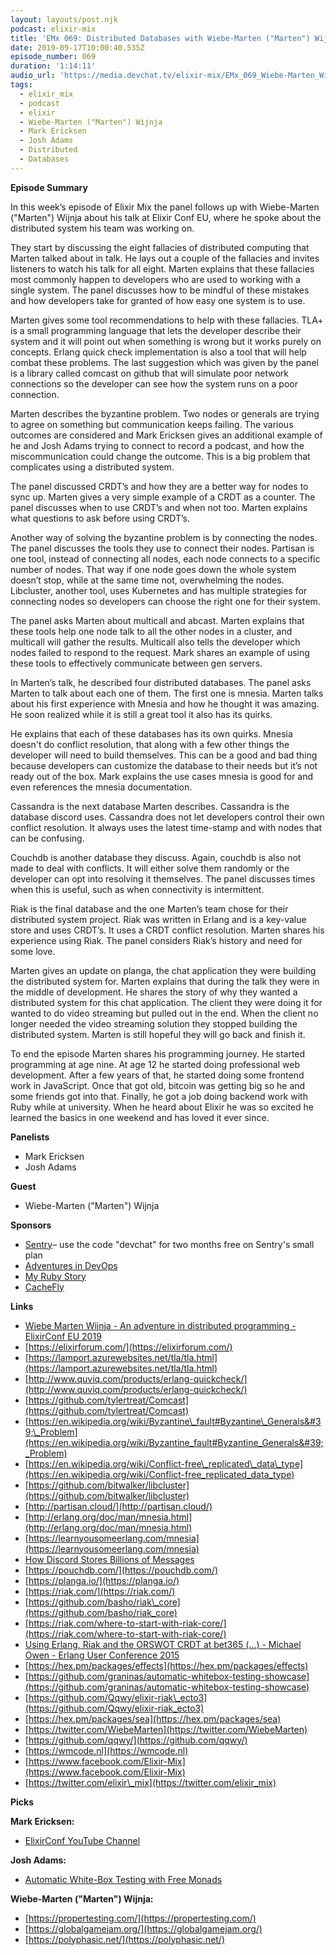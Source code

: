 ```yaml
---
layout: layouts/post.njk
podcast: elixir-mix
title: 'EMx 069: Distributed Databases with Wiebe-Marten ("Marten") Wijnja'
date: 2019-09-17T10:00:40.535Z
episode_number: 069
duration: '1:14:11'
audio_url: 'https://media.devchat.tv/elixir-mix/EMx_069_Wiebe-Marten_Wijnja.mp3'
tags:
  - elixir_mix
  - podcast
  - elixir
  - Wiebe-Marten ("Marten") Wijnja
  - Mark Ericksen
  - Josh Adams
  - Distributed
  - Databases
---
```

**Episode Summary**
 
In this week’s episode of Elixir Mix the panel follows up with Wiebe-Marten ("Marten") Wijnja about his talk at Elixir Conf EU, where he spoke about the distributed system his team was working on. 

They start by discussing the eight fallacies of distributed computing that Marten talked about in talk. He lays out a couple of the fallacies and invites listeners to watch his talk for all eight. Marten explains that these fallacies most commonly happen to developers who are used to working with a single system. The panel discusses how to be mindful of these mistakes and how developers take for granted of how easy one system is to use. 

Marten gives some tool recommendations to help with these fallacies. TLA+ is a small programming language that lets the developer describe their system and it will point out when something is wrong but it works purely on concepts. Erlang quick check implementation is also a tool that will help combat these problems. The last suggestion which was given by the panel is a library called comcast on github that will simulate poor network connections so the developer can see how the system runs on a poor connection. 

Marten describes the byzantine problem. Two nodes or generals are trying to agree on something but communication keeps failing. The various outcomes are considered and Mark Ericksen gives an additional example of he and Josh Adams trying to connect to record a podcast, and how the miscommunication could change the outcome. This is a big problem that complicates using a distributed system. 

The panel discussed CRDT’s and how they are a better way for nodes to sync up. Marten gives a very simple example of a CRDT as a counter. The panel discusses when to use CRDT’s and when not too. Marten explains what questions to ask before using CRDT’s. 

Another way of solving the byzantine problem is by connecting the nodes. The panel discusses the tools they use to connect their nodes. Partisan is one tool, instead of connecting all nodes, each node connects to a specific number of nodes. That way if one node goes down the whole system doesn’t stop, while at the same time not, overwhelming the nodes. Libcluster, another tool, uses Kubernetes and has multiple strategies for connecting nodes so developers can choose the right one for their system.  

The panel asks Marten about multicall and abcast. Marten explains that these tools help one node talk to all the other nodes in a cluster, and multicall will gather the results. Multicall also tells the developer which nodes failed to respond to the request. Mark shares an example of using these tools to effectively communicate between gen servers. 

In Marten’s talk, he described four distributed databases. The panel asks Marten to talk about each one of them. The first one is mnesia. Marten talks about his first experience with Mnesia and how he thought it was amazing. He soon realized while it is still a great tool it also has its quirks.

 He explains that each of these databases has its own quirks. Mnesia doesn't do conflict resolution, that along with a few other things the developer will need to build themselves. This can be a good and bad thing because developers can customize the database to their needs but it’s not ready out of the box. Mark explains the use cases mnesia is good for and even references the mnesia documentation.  

Cassandra is the next database Marten describes. Cassandra is the database discord uses. Cassandra does not let developers control their own conflict resolution. It always uses the latest time-stamp and with nodes that can be confusing. 

Couchdb is another database they discuss. Again, couchdb is also not made to deal with conflicts. It will either solve them randomly or the developer can opt into resolving it themselves. The panel discusses times when this is useful, such as when connectivity is intermittent. 

Riak is the final database and the one Marten’s team chose for their distributed system project. Riak was written in Erlang and is a key-value store and uses CRDT’s. It uses a CRDT conflict resolution. Marten shares his experience using Riak. The panel considers Riak’s history and need for some love.  

Marten gives an update on planga, the chat application they were building the distributed system for. Marten explains that during the talk they were in the middle of development. He shares the story of why they wanted a distributed system for this chat application. The client they were doing it for wanted to do video streaming but pulled out in the end. When the client no longer needed the video streaming solution they stopped building the distributed system. Marten is still hopeful they will go back and finish it. 

To end the episode Marten shares his programming journey. He started programming at age nine. At age 12 he started doing professional web development. After a few years of that, he started doing some frontend work in JavaScript. Once that got old, bitcoin was getting big so he and some friends got into that. Finally, he got a job doing backend work with Ruby while at university. When he heard about Elixir he was so excited he learned the basics in one weekend and has loved it ever since. 


**Panelists**

- Mark Ericksen
- Josh Adams

**Guest**

- Wiebe-Marten ("Marten") Wijnja

**Sponsors**

- [Sentry](http://sentry.io/)– use the code "devchat" for two months free on Sentry's small plan
- [Adventures in DevOps](https://devchat.tv/adventures-in-devops/)
- [My Ruby Story](https://devchat.tv/my-ruby-story/)
- [CacheFly](https://www.cachefly.com/)

**Links**

- [Wiebe Marten Wijnja - An adventure in distributed programming - ElixirConf EU 2019](https://www.youtube.com/watch?v=u-b4rJ0RTrk)
- [https://elixirforum.com/](https://elixirforum.com/)
- [https://lamport.azurewebsites.net/tla/tla.html](https://lamport.azurewebsites.net/tla/tla.html)
- [http://www.quviq.com/products/erlang-quickcheck/](http://www.quviq.com/products/erlang-quickcheck/)
- [https://github.com/tylertreat/Comcast](https://github.com/tylertreat/Comcast)
- [https://en.wikipedia.org/wiki/Byzantine\_fault#Byzantine\_Generals&#39;\_Problem](https://en.wikipedia.org/wiki/Byzantine_fault#Byzantine_Generals&#39;_Problem)
- [https://en.wikipedia.org/wiki/Conflict-free\_replicated\_data\_type](https://en.wikipedia.org/wiki/Conflict-free_replicated_data_type)
- [https://github.com/bitwalker/libcluster](https://github.com/bitwalker/libcluster)
- [http://partisan.cloud/](http://partisan.cloud/)
- [http://erlang.org/doc/man/mnesia.html](http://erlang.org/doc/man/mnesia.html)
- [https://learnyousomeerlang.com/mnesia](https://learnyousomeerlang.com/mnesia)
- [How Discord Stores Billions of Messages](https://blog.discordapp.com/how-discord-stores-billions-of-messages-7fa6ec7ee4c7?source=---------0-----------------------)
- [https://pouchdb.com/](https://pouchdb.com/)
- [https://planga.io/](https://planga.io/)
- [https://riak.com/](https://riak.com/)
- [https://github.com/basho/riak\_core](https://github.com/basho/riak_core)
- [https://riak.com/where-to-start-with-riak-core/](https://riak.com/where-to-start-with-riak-core/)
- [Using Erlang, Riak and the ORSWOT CRDT at bet365 (...) - Michael Owen - Erlang User Conference 2015](https://www.youtube.com/watch?v=WXmO1IvzIZY)
- [https://hex.pm/packages/effects](https://hex.pm/packages/effects)
- [https://github.com/graninas/automatic-whitebox-testing-showcase](https://github.com/graninas/automatic-whitebox-testing-showcase)
- [https://github.com/Qqwy/elixir-riak\_ecto3](https://github.com/Qqwy/elixir-riak_ecto3)
- [https://hex.pm/packages/sea](https://hex.pm/packages/sea)
- [https://twitter.com/WiebeMarten](https://twitter.com/WiebeMarten)
- [https://github.com/qqwy/](https://github.com/qqwy/)
- [https://wmcode.nl](https://wmcode.nl)
- [https://www.facebook.com/Elixir-Mix](https://www.facebook.com/Elixir-Mix)
- [https://twitter.com/elixir\_mix](https://twitter.com/elixir_mix)

**Picks**

**Mark Ericksen:**

- [ElixirConf YouTube Channel](https://www.youtube.com/channel/UC0l2QTnO1P2iph-86HHilMQ/videos)

**Josh Adams:**

- [Automatic White-Box Testing with Free Monads](https://www.reddit.com/r/haskell/comments/ctuems/automatic_whitebox_testing_with_free_monads/)

**Wiebe-Marten ("Marten") Wijnja:**

- [https://propertesting.com/](https://propertesting.com/)
- [https://globalgamejam.org/](https://globalgamejam.org/)
- [https://polyphasic.net/](https://polyphasic.net/)

